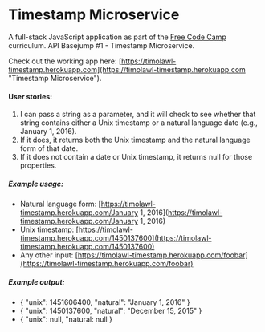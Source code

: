 # Timestamp Microservice

A full-stack JavaScript application as part of the [Free Code Camp](https://freecodecamp.com "Free Code Camp") curriculum. API Basejump #1 - Timestamp Microservice.

Check out the working app here: [https://timolawl-timestamp.herokuapp.com](https://timolawl-timestamp.herokuapp.com "Timestamp Microservice").


#### User stories:
1. I can pass a string as a parameter, and it will check to see whether that string contains either a Unix timestamp or a natural language date (e.g., January 1, 2016).
2. If it does, it returns both the Unix timestamp and the natural language form of that date.
3. If it does not contain a date or Unix timestamp, it returns null for those properties.

##### Example usage:
* Natural language form: [https://timolawl-timestamp.herokuapp.com/January 1, 2016](https://timolawl-timestamp.herokuapp.com/January 1, 2016)
* Unix timestamp: [https://timolawl-timestamp.herokuapp.com/1450137600](https://timolawl-timestamp.herokuapp.com/1450137600)
* Any other input: [https://timolawl-timestamp.herokuapp.com/foobar](https://timolawl-timestamp.herokuapp.com/foobar)

##### Example output:
* { "unix": 1451606400, "natural": "January 1, 2016" }
* { "unix": 1450137600, "natural": "December 15, 2015" }
* { "unix": null, "natural: null }

